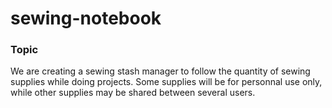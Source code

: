 # sewing-notebook

### Topic

We are creating a sewing stash manager to follow the quantity of sewing supplies while doing projects. Some supplies will be for personnal use only, while other supplies may be shared between several users.
